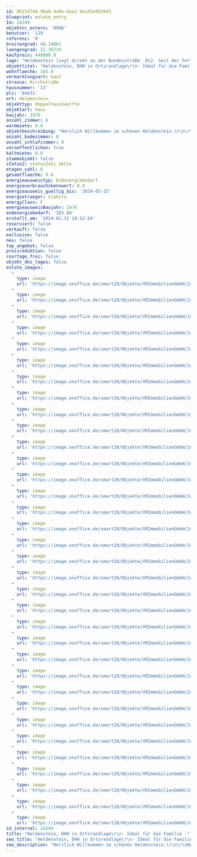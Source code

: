 ```yaml
---
id: 0b214744-9ba8-4a9e-bee2-9e145e0926d3
blueprint: estate_entry
Id: 24249
objektnr_extern: '8906'
benutzer: '129'
referenz: '0'
breitengrad: 48.24061
laengengrad: 12.36734
kaufpreis: 449000.0
lage: "Heldenstein liegt direkt an der Bundesstraße  B12. Seit der Fertigstellung der A 94 ist der Ort noch zusätzlich mit einer eigenen Anschlussstelle an diese angebunden. Als weitere wichtige regionale Verbindungsstraßen sind die Staatsstraßen 2084 und 2091 vorhanden.\r\n\r\nEine direkter Anschlussmöglichkeit an das Bahnstreckennetz ist über den Bahnhof im Ortsteil Weidenbach bzw. Ampfing gegeben. \r\n\r\nÖffentliche Busverbindungen zur Kreisstadt Mühldorf und den umliegenden Gemeinden sind vorhanden.\r\n\r\nHeldenstein ist eine Gemeinde im oberbayerischen Landkreis Mühldorf am Inn. Die Gemeinde liegt im südostoberbayerischen Alpenvorland zwischen den Flüssen Isen und Inn. In etwa 13 km östlicher Richtung liegt die Kreisstadt Mühldorf in rd. 20 km westlicher Richtung Dorfen. Die Entfernung zur Landeshauptstadt München beträgt rd. 67 km. \r\n\r\nDie Gemeinde Heldenstein besteht aus 23 Ortsteilen. Es gibt die Gemarkungen Heldenstein, Lauterbach und Weidenbach. Die umliegenden Nachbargemeinden sind Waldkraiburg, Rattenkirchen, Obertaufkirchen, Oberbergkirchen und Ampfing. \r\n\r\nIn Heldenstein sind produzierendes und verarbeitendes Gewerbe, Handel und Verkehr, Bauhauptgewerbe und sonstigen Wirtschaftsbereichen zu finden.  \r\n\r\nDie Einwohnerzahl beträgt rd. 2.700 Personen.\r\n\r\nDie Verkaufseinheit liegt in sehr guter, beliebter und ruhiger Ortsrandlage. Für die Grundversorgung steht ein neuer großer Edekamarkt in rd. 250 m Entfernung vom Objekt zur Verfügung."
objekttitel: "Heldenstein, DHH in Ortsrandlage\r\n- Ideal für die Familie -"
wohnflaeche: 165.0
vermarktungsart: kauf
strasse: Kirchstraße
hausnummer: '13'
plz: '84431'
ort: Heldenstein
objekttyp: doppelhaushaelfte
objektart: haus
baujahr: 1976
anzahl_zimmer: 6
warmmiete: 0.0
objektbeschreibung: "Herzlich Willkommen im schönen Heldenstein.\r\n\r\nHeute möchten wir Ihnen eine ansprechende und gepflegte Doppelhaushälfte (pflegeleichtes Grundstück) mit Einzelgarage im Kellergeschoss des Hauses in sehr guter, beliebter und ruhiger Ortsrandlage in Heldenstein anbieten. \r\n\r\nDieses Objekt bietet viel Platz für die ganze Familie und vieles mehr!\r\n\r\nDas Anwesen wurde im Jahre 1974 - 1976 in massiver Bauausführung errichtet.\r\n\r\nDas Haus verfügt über die Etagen Keller-, Erd-, Ober- und Dachgeschoss. \r\n\r\nEs stehen folgende Räume zur Verfügung:\r\n\r\nA) Erdgeschoss\r\n\r\n- Windfang\r\n- Treppenhaus\r\n- Gang\r\n- Abstellraum\r\n- Esszimmer\r\n- Kochen \r\n- Wohnen\r\n- Büro\r\n- Bad\r\n- Gäste-WC\r\n- Balkon\r\n\r\nB) Obergeschoss\r\n\r\n- Treppenhaus\r\n- Gang\r\n- Kind 1\r\n- Eltern\r\n- Spielzimmer\r\n- Kind 2\r\n- Bad\r\n- Balkon\r\n\r\nC) Dachgeschoss\r\n\r\n- Wohnen / Schlafen\r\n- WC\r\n\r\nD) Keller\r\n\r\n- Treppenhaus\r\n- Gang\r\n- Garage\r\n- Kellerraum 1\r\n- Kellerraum 2 \r\n- Kellerraum 3 (Waschkeller)\r\n\r\n\r\n\r\n\r\nE) Außenbereich\r\n\r\n- Gartenfläche\r\n- überdachter Freisitz\r\n\r\n\r\nDas Gebäude befindet sich unter Berücksichtigung des Baujahres in einem sehr ansprechenden Zustand, ist aber aufgrund des Alters etwas in die Jahre gekommen. \r\n\r\nGrundsätzlich ist eine Nutzung des Hauses mit überschaubaren Aufwand (Malerarbeiten) möglich. Natürlich können Sie auch entsprechende weitere Veränderung vornehmen, um Ihre Geschmacks- und Ihre Wohnvorstellungen zu realisieren. Die derzeitige Beheizung des Anwesens erfolgt über Elektronachtspeicheröfen (im EG und OG wurden die Geräte ca. im Jahr 2002 erneuert). Das Warmwasser wir über einen zentralen Elektrowarmwasserspeicher (Baujahr ca. 2022) erzeugt. Ein Kaminzug ist vom Keller bis ins DG (nicht durch das Dach) bereits vorhanden. Eine energetische Sanierung des Hauses in Verbindung mit evtl. entsprechenden Mitteln der öffentlichen Hand ist zu überlegen und zu prüfen. Eine Erdgasleitung der  - Energie Südbayern  - ESB - liegt in kurzer Distanz vom Gebäude bereits in der öffentlichen Straße. \r\n\r\nEine gute Grundsubstanz des Hauses ist gegebenen. Daher sind die entsprechenden Aufwendungen für Ihre Maßnahmen sinnvoll und gerechtfertigt.  \r\n\r\nDie folgenden Modernisierungsarbeiten wurden bereits am Haus vorgenommen:\r\n\r\n- Haustüre ca. 2010\r\n- Kunststofffenster 2 Scheiben Isolierverglasung ca. 2006\r\n- neue Innentüren im EG und OG ca. 2008\r\n- Bad EG komplette ca. 2008\r\n- Erneuerung der Elektronachtspeicheröfen in EG und OG ca. 2002\r\n- Erneuerung des Zentralen Warmwasserspeicher ca. 2022\r\n- Dämmarbeiten im DG ca. 2018 \r\n\r\nGerne zeigen wir Ihnen das Objekt in einem unverbindlichen Besichtigungstermin und informieren Sie über weitere Details."
anzahl_badezimmer: 0
anzahl_schlafzimmer: 0
veroeffentlichen: true
kaltmiete: 0.0
stammobjekt: false
status2: status2obj_aktiv
etagen_zahl: 0
gesamtflaeche: 0.0
energieausweistyp: Endenergiebedarf
energieverbrauchskennwert: 0.0
energieausweis_gueltig_bis: '2034-03-25'
energietraeger: elektro
energyClass: F
energieausweisBaujahr: 1976
endenergiebedarf: '183.80'
erstellt_am: '2024-01-31 10:52:54'
reserviert: false
verkauft: false
exclusive: false
neu: false
top_angebot: false
preisreduktion: false
courtage_frei: false
objekt_des_tages: false
estate_images:
  -
    type: image
    url: 'https://image.onoffice.de/smart20/Objekte/VRImmobilienGmbH/24249/f4a7af1b-0c3e-4d43-86dc-016f735536fd.jpg'
  -
    type: image
    url: 'https://image.onoffice.de/smart20/Objekte/VRImmobilienGmbH/24249/93e0e36e-7634-4839-ba2f-928b5aa060da.jpg'
  -
    type: image
    url: 'https://image.onoffice.de/smart20/Objekte/VRImmobilienGmbH/24249/f920df22-5aa9-4dfc-9763-170a1d4c73f0.jpg'
  -
    type: image
    url: 'https://image.onoffice.de/smart20/Objekte/VRImmobilienGmbH/24249/f4de7159-4180-4bce-a7e5-517756cb529d.jpg'
  -
    type: image
    url: 'https://image.onoffice.de/smart20/Objekte/VRImmobilienGmbH/24249/b60e80bc-dda1-41ff-9efa-365690f5018e.jpg'
  -
    type: image
    url: 'https://image.onoffice.de/smart20/Objekte/VRImmobilienGmbH/24249/465fd041-6930-4105-b13b-80950046639a.jpg'
  -
    type: image
    url: 'https://image.onoffice.de/smart20/Objekte/VRImmobilienGmbH/24249/640cd9b4-11ba-4cf9-9fc1-2e4b9f29f4e4.jpg'
  -
    type: image
    url: 'https://image.onoffice.de/smart20/Objekte/VRImmobilienGmbH/24249/d2ac56ff-822d-4b72-bd4c-292f1b8f2ae8.jpg'
  -
    type: image
    url: 'https://image.onoffice.de/smart20/Objekte/VRImmobilienGmbH/24249/5c2fc8ce-2ffc-4b4e-bc11-2f01aef436e2.jpg'
  -
    type: image
    url: 'https://image.onoffice.de/smart20/Objekte/VRImmobilienGmbH/24249/ce6fca3b-83c1-4e89-8256-f043c30a0a2b.jpg'
  -
    type: image
    url: 'https://image.onoffice.de/smart20/Objekte/VRImmobilienGmbH/24249/165f7b0d-f31e-4d39-84df-924060491ce3.jpg'
  -
    type: image
    url: 'https://image.onoffice.de/smart20/Objekte/VRImmobilienGmbH/24249/a40006e1-51d8-4030-ae0f-3f26c9012df0.jpg'
  -
    type: image
    url: 'https://image.onoffice.de/smart20/Objekte/VRImmobilienGmbH/24249/100bedb2-2b53-452c-a55a-869897f2b1f7.jpg'
  -
    type: image
    url: 'https://image.onoffice.de/smart20/Objekte/VRImmobilienGmbH/24249/bc30dda5-fbf5-4f2d-8a6e-6d0883d3b710.jpg'
  -
    type: image
    url: 'https://image.onoffice.de/smart20/Objekte/VRImmobilienGmbH/24249/04c09e9e-5c88-416c-b948-86305acc32a8.jpg'
  -
    type: image
    url: 'https://image.onoffice.de/smart20/Objekte/VRImmobilienGmbH/24249/475c8a20-b853-451e-b1a3-c22d2b49018d.jpg'
  -
    type: image
    url: 'https://image.onoffice.de/smart20/Objekte/VRImmobilienGmbH/24249/8e2d9843-c1a3-4e98-8f31-41891e85217d.jpg'
  -
    type: image
    url: 'https://image.onoffice.de/smart20/Objekte/VRImmobilienGmbH/24249/8f9f9e87-7d33-45e4-8833-34587a1d168a.jpg'
  -
    type: image
    url: 'https://image.onoffice.de/smart20/Objekte/VRImmobilienGmbH/24249/17fe30e4-9b0c-4fcd-ac8d-0ed34e5afd8b.jpg'
  -
    type: image
    url: 'https://image.onoffice.de/smart20/Objekte/VRImmobilienGmbH/24249/6c129894-29f1-42dc-90ff-ac3c16f1879a.jpg'
  -
    type: image
    url: 'https://image.onoffice.de/smart20/Objekte/VRImmobilienGmbH/24249/628ae161-4999-46a7-a203-799a5350048e.jpg'
  -
    type: image
    url: 'https://image.onoffice.de/smart20/Objekte/VRImmobilienGmbH/24249/f08204cf-33ed-4e4d-a0ac-2b999c0d055a.jpg'
  -
    type: image
    url: 'https://image.onoffice.de/smart20/Objekte/VRImmobilienGmbH/24249/5f058b50-3603-435f-9fce-b5dab25af9c0.jpg'
  -
    type: image
    url: 'https://image.onoffice.de/smart20/Objekte/VRImmobilienGmbH/24249/fcc67b35-cdb4-4778-94cd-4f0a19cba8d4.jpg'
  -
    type: image
    url: 'https://image.onoffice.de/smart20/Objekte/VRImmobilienGmbH/24249/2637d78e-10dc-4080-b9c8-dd8a12902ef8.jpg'
  -
    type: image
    url: 'https://image.onoffice.de/smart20/Objekte/VRImmobilienGmbH/24249/6223a2bf-51db-4c6e-81d3-b30afadf4e02.jpg'
  -
    type: image
    url: 'https://image.onoffice.de/smart20/Objekte/VRImmobilienGmbH/24249/37c55506-1452-4ac6-8d67-3e8dfa0cfc48.jpg'
  -
    type: image
    url: 'https://image.onoffice.de/smart20/Objekte/VRImmobilienGmbH/24249/94f198f1-b99c-4440-b3dd-becd1859868e.jpg'
  -
    type: image
    url: 'https://image.onoffice.de/smart20/Objekte/VRImmobilienGmbH/24249/54de46db-27e0-427e-a71e-89ba0c09f21c.jpg'
  -
    type: image
    url: 'https://image.onoffice.de/smart20/Objekte/VRImmobilienGmbH/24249/97b21f54-4155-48f0-93e6-8b9b5ed8c9a3.jpg'
  -
    type: image
    url: 'https://image.onoffice.de/smart20/Objekte/VRImmobilienGmbH/24249/f45eda09-013e-4795-a4fd-b8d50f795b98.jpg'
  -
    type: image
    url: 'https://image.onoffice.de/smart20/Objekte/VRImmobilienGmbH/24249/edff135f-528a-4ca8-9900-39c43eed4fee.jpg'
  -
    type: image
    url: 'https://image.onoffice.de/smart20/Objekte/VRImmobilienGmbH/24249/e4cfcd46-785f-4988-89bd-f69815f2d721.jpg'
  -
    type: image
    url: 'https://image.onoffice.de/smart20/Objekte/VRImmobilienGmbH/24249/608b1812-b869-433e-bf70-b1b017041879.jpg'
id_internal: 24249
title: "Heldenstein, DHH in Ortsrandlage\r\n- Ideal für die Familie -"
seo_title: "Heldenstein, DHH in Ortsrandlage\r\n- Ideal für die Familie -"
seo_description: "Herzlich Willkommen im schönen Heldenstein.\r\n\r\nHeute möchten wir Ihnen eine ansprechende und gepflegte Doppelhaushälfte (pflegeleichtes Grundstück) mit Einz"
---
```

